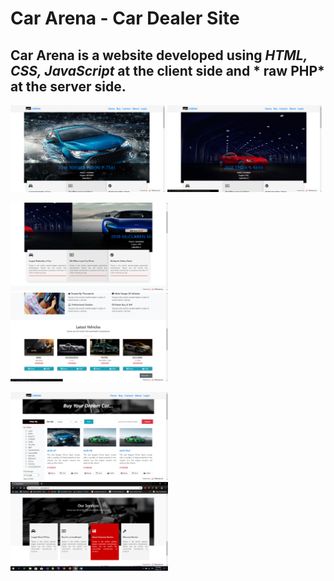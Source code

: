 # Car Arena - Car Dealer Site

## Car Arena is a website developed using *HTML, CSS, JavaScript* at the client side and * raw PHP* at the server side.

<img src="docs/image/sc1.png" width=49%/> <img src="docs/image/sc2.png" width=49%/>

<img src="docs/image/sc3.png" width=50%/> <img src="docs/image/sc4.png" width=50%/> 

<img src="docs/image/sc5.png" width=50%/> <img src="docs/image/sc6.png" width=50%/>
